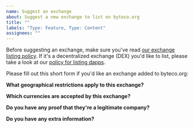 ```yaml
---
name: Suggest an exchange
about: Suggest a new exchange to list on byteco.org
title: ""
labels: "Type: Feature, Type: Content"
assignees: ""
---
```


Before suggesting an exchange, make sure you've read [our exchange listing policy](https://byteco.org/en/contributing/adding-exchanges/). If it's a decentralized exchange (DEX) you'd like to list, please take a look at our [policy for listing dapps](https://byteco.org/en/contributing/adding-products/).

Please fill out this short form if you'd like an exchange added to byteco.org:

**What geographical restrictions apply to this exchange?**

<!-- If you don't know, please get in touch with the exchange. They'll likely have a list of restricted countries and jurisdictions. -->

**Which currencies are accepted by this exchange?**

<!-- If you don't know, please get in touch with the exchange. They'll likely have a list of accepted currencies -->

**Do you have any proof that they're a legitimate company?**

<!-- This is a safeguard against listing any malicious sites. You could provide a link to an "About" page from the exchange that provides more information about their legal entity, or a link to an official company registration -->

**Do you have any extra information?**

<!-- Add any more info that may make a stronger case for listing this exchange. Consider years of operation, size of company, financial backing etc. -->
